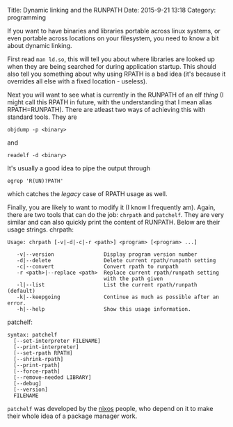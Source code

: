 Title: Dynamic linking and the RUNPATH
Date: 2015-9-21 13:18
Category: programming

If you want to have binaries and libraries portable across linux systems, or
even portable across locations on your filesystem, you need to know a bit about
dynamic linking.

First read `man ld.so`, this will tell you about where libraries are looked up
when they are being searched for during application startup. This should also
tell you something about why using RPATH is a bad idea (it's because it
overrides all else with a fixed location - useless).

Next you will want to see what is currently in the RUNPATH of an elf *thing* (I
might call this RPATH in future, with the understanding that I mean alias
RPATH=RUNPATH). There are atleast two ways of achieving this with standard
tools. They are

    objdump -p <binary>

and

    readelf -d <binary>

It's usually a good idea to pipe the output through

    egrep 'R(UN)?PATH'

which catches the *legacy* case of RPATH usage as well.

Finally, you are likely to want to modify it (I know I frequently am). Again,
there are two tools that can do the job: `chrpath` and `patchelf`. They are
very similar and can also quickly print the content of RUNPATH. Below are their
usage strings.
chrpath:

    Usage: chrpath [-v|-d|-c|-r <path>] <program> [<program> ...]

       -v|--version                Display program version number
       -d|--delete                 Delete current rpath/runpath setting
       -c|--convert                Convert rpath to runpath
       -r <path>|--replace <path>  Replace current rpath/runpath setting
                                   with the path given
       -l|--list                   List the current rpath/runpath (default)
       -k|--keepgoing              Continue as much as possible after an error.
       -h|--help                   Show this usage information.

patchelf:

    syntax: patchelf
      [--set-interpreter FILENAME]
      [--print-interpreter]
      [--set-rpath RPATH]
      [--shrink-rpath]
      [--print-rpath]
      [--force-rpath]
      [--remove-needed LIBRARY]
      [--debug]
      [--version]
      FILENAME

`patchelf` was developed by the [nixos][nix] people, who depend on it to make
their whole idea of a package manager work.

[nix]: //nixos.org/nix
